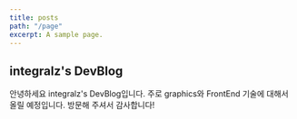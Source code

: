 ```yaml
---
title: posts
path: "/page"
excerpt: A sample page.
---
```


## integralz's DevBlog
안녕하세요 integralz's DevBlog입니다. 주로 graphics와 FrontEnd 기술에 대해서 올릴 예정입니다. 방문해 주셔서 감사합니다!

